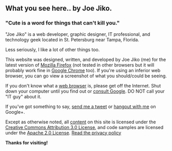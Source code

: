 ## What you see here.. by Joe Jiko.
### "Cute is a word for things that can't kill you."

"Joe Jiko" is a web developer, graphic designer, IT professional, and technology geek located in St. Petersburg near Tampa, Florida.

Less seriously, I like a lot of other things too.

This website was designed, written, and developed by Joe Jiko (me) for the latest version of [Mozilla Firefox](http://jiko.us/181Eror) (not tested in other browsers but it will probably work fine in [Google Chrome](http://jiko.us/13GLaNA) too). If you're using an inferior web browser, you can go view a screenshot of what you should/could be seeing.

If you don't know what a [web browser](http://jiko.us/10kcGTT) is, please get off the Internet. Shut down your computer until you find out or [consult Google](http://jiko.us/167407z). DO NOT call your "IT guy" about it.

If you've got something to say, [send me a tweet](//twitter.com/joejiko) or [hangout with me](https://plus.google.com/110880509059057751100) on Google+.

Except as otherwise noted, all [content](/sitemap) on this site is licensed under the [Creative Commons Attribution 3.0 License](http://creativecommons.org/licenses/by/3.0/), and code samples are licensed under the [Apache 2.0 License](http://www.apache.org/licenses/LICENSE-2.0). [Read the privacy policy](/about/privacy)

**Thanks for visiting!**